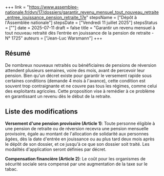 +++
link = "https://www.assemblee-nationale.fr/dyn/17/dossiers/garantir_revenu_mensuel_tout_nouveau_retraite_entree_jouissance_pension_retraite_17e"
stepsName = ["Dépôt à l'Assemblée nationale"]
stepsDate = ["Vendredi 11 juillet 2025"]
stepsStatus = [""]
date = 2025-07-11
draft = false
title = "Garantir un revenu mensuel à tout nouveau retraité dès l’entrée en jouissance de la pension de retraite - N° 1725"
auteurs = ["Jean-Luc Warsmann"]
+++

## Résumé

De nombreux nouveaux retraités ou bénéficiaires de pensions de réversion attendent plusieurs semaines, voire des mois, avant de percevoir leur pension. Bien qu'un décret existe pour garantir le versement rapide sous certaines conditions (demande 4 mois à l'avance), cette condition est souvent trop contraignante et ne couvre pas tous les régimes, comme celui des exploitants agricoles. Cette proposition vise à remédier à ce problème en garantissant un revenu dès le début de la retraite.

## Liste des modifications

**Versement d'une pension provisoire (Article 1)**: Toute personne éligible à une pension de retraite ou de réversion recevra une pension mensuelle provisoire, égale au montant de l'allocation de solidarité aux personnes âgées, dès la date d'entrée en jouissance ou au plus tard deux mois après le dépôt de son dossier, et ce jusqu'à ce que son dossier soit traité. Les modalités d'application seront définies par décret.

**Compensation financière (Article 2)**: Le coût pour les organismes de sécurité sociale sera compensé par une augmentation de la taxe sur le tabac.
